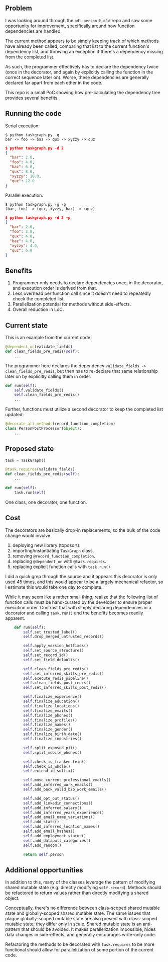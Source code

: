 Problem
-------
I was looking around through the `pdl-person-build` repo and saw some
opportunity for improvement, specifically around how function dependencies are
handled.

The current method appears to be simply keeping track of which methods have
already been called, comparing that list to the current function's dependency
list, and throwing an exception if there's a dependency missing from the
completed list.

As such, the programmer effectively has to declare the dependency twice (once in
the decorator, and again by explicitly calling the function in the correct
sequence later on). Worse, these dependencies are generally declared far apart
from each other in the code.

This repo is a small PoC showing how pre-calculating the dependency tree
provides several benefits.

Running the code
----------------
Serial execution:
```
$ python taskgraph.py -g
bar -> foo -> baz -> qux -> xyzzy -> quz
```

```json
$ python taskgraph.py -d 2
{
  "bar": 2.0,
  "foo": 4.0,
  "baz": 6.0,
  "qux": 8.0,
  "xyzzy": 10.0,
  "quz": 12.0
}
```
Parallel execution:
```
$ python taskgraph.py -g -p
(bar, foo) -> (qux, xyzzy, baz) -> (quz)
```

```json
$ python taskgraph.py -d 2 -p
{
  "bar": 2.0,
  "foo": 2.0,
  "qux": 4.0,
  "baz": 4.0,
  "xyzzy": 4.0,
  "quz": 6.0
}
```

Benefits
--------
1. Programmer only needs to declare dependencies once, in the decorator, and
execution order is derived from that.
2. Less overhead per function call since it doesn't need to repeatedly check the
completed list.
3. Parallelization potential for methods without side-effects.
4. Overall reduction in LoC.

Current state
-------------
This is an example from the current code:
```python
@dependent_on(validate_fields)
def clean_fields_pre_redis(self):
    ...
```

The programmer here declares the dependency
`validate_fields -> clean_fields_pre_redis`, but then has to re-declare that
same relationship later on by explicitly calling them in order:

```python
def run(self):
    self.validate_fields()
    self.clean_fields_pre_redis()
    ...
```

Further, functions must utilize a second decorator to keep the completed list
updated:

```python
@decorate_all_methods(record_function_completion)
class PersonPostProcessor(object):
    ...
```

Proposed state
--------------
```python
task = TaskGraph()

@task.requires(validate_fields)
def clean_fields_pre_redis(self):
    ...
```

```python
def run(self):
    task.run(self)
```
One class, one decorator, one function.

Cost
----
The decorators are basically drop-in replacements, so the bulk of the code
change would involve:
1. deploying new library (toposort).
2. importing/instantiating `TaskGraph` class.
3. removing `@record_function_completion`.
4. replacing `@dependent_on` with `@task.requires`.
5. replacing explicit function calls with `task.run()`.

I did a quick grep through the source and it appears this decorator
is only used 45 times, and this would appear to be a largely mechanical
refactor, so I estimate this would take one day to complete.

While it may seem like a rather small thing, realize that the following list of
function calls must be hand-curated by the developer to ensure proper execution
order. Contrast that with simply declaring dependencies in a decorator and
calling `task.run()` and the benefits becomes readily apparent.



```python
    def run(self):
        self.set_trusted_label()
        self.drop_merged_untrusted_records()

        self.apply_version_hotfixes()
        self.set_source_structure()
        self.set_record_id()
        self.set_field_defaults()

        self.clean_fields_pre_redis()
        self.set_inferred_skills_pre_redis()
        self.execute_redis_pipeline()
        self.clean_fields_post_redis()
        self.set_inferred_skills_post_redis()

        self.finalize_experience()
        self.finalize_education()
        self.finalize_locations()
        self.finalize_emails()
        self.finalize_phones()
        self.finalize_profiles()
        self.finalize_names()
        self.finalize_gender()
        self.finalize_birth_date()
        self.finalize_industries()

        self.split_exposed_pii()
        self.split_mobile_phones()

        self.check_is_frankenstein()
        self.check_is_whole()
        self.extend_id_suffix()

        self.move_current_professional_emails()
        self.add_inferred_work_emails()
        self.add_back_valid_b2b_work_emails()

        self.add_opt_out_status()
        self.add_linkedin_connections()
        self.add_inferred_salary()
        self.add_inferred_years_experience()
        self.add_email_name_variations()
        self.add_stats()
        self.add_inferred_location_names()
        self.add_email_hashes()
        self.add_employment_status()
        self.add_datapull_categories()
        self.add_random()

        return self.person
```

Additional opportunities
------------------------
In addition to this, many of the classes leverage the pattern of modifying
shared mutable state (e.g. directly modifying `self.record`). Methods should be
refactored to return values rather than directly modifying a shared object.

Conceptually, there's no difference between class-scoped shared mutable state
and globally-scoped shared mutable state. The same issues that plague
globally-scoped mutable state are also present with class-scoped mutable state;
they differ only in scale. Shared mutable state is an anti-pattern that should
be avoided. It makes parallelization impossible, hides data changes in
side-effects, and generally encourages write-only code.

Refactoring the methods to be decorated with `task.requires` to be more
functional should allow for parallelization of some portion of the current
code.
